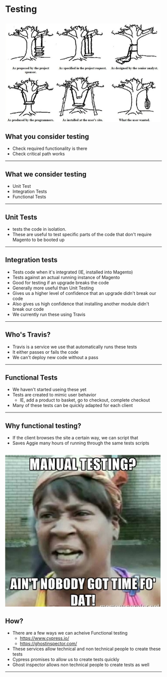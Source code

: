 # Testing
![](assets/img/35e295b058d31873c4de0c9bbc97b6b01a7f7951-1-500x316.jpg)
---

## What you consider testing
- Check required functionality is there
- Check critical path works
---

## What we consider testing
- Unit Test
- Integration Tests
- Functional Tests
---

## Unit Tests
- tests the code in isolation.
- These are useful to test specific parts of the code that don't require Magento to be booted up
---

## Integration tests
- Tests code when it's integrated (IE, installed into Magento)
- Tests against an actual running instance of Magento
- Good for testing if an upgrade breaks the code
- Generally more useful than Unit Testing
- Gives us a higher level of confidence that an upgrade didn't break our code
- Also gives us high confidence that installing another module didn't break our code
- We currently run these using Travis
---

## Who's Travis?
- Travis is a service we use that automatically runs these tests
- It either passes or fails the code
- We can't deploy new code without a pass
---

## Functional Tests
- We haven't started useing these yet
- Tests are created to mimic user behavior
  - IE, add a product to basket, go to checkout, complete checkout
- Many of these tests can be quickly adapted for each client
---

## Why functional testing?
- If the client browses the site a certain way, we can script that
- Saves Aggie many hours of running through the same tests scripts

![](assets/img/Software-Testing-Memes-7.jpg)
---

## How?
- There are a few ways we can acheive Functional testing
  - https://www.cypress.io/
  - https://ghostinspector.com/
- These services allow technical and non technical people to create these tests
- Cypress promises to allow us to create tests quickly
- Ghost inspector allows non technical people to create tests as well
---
